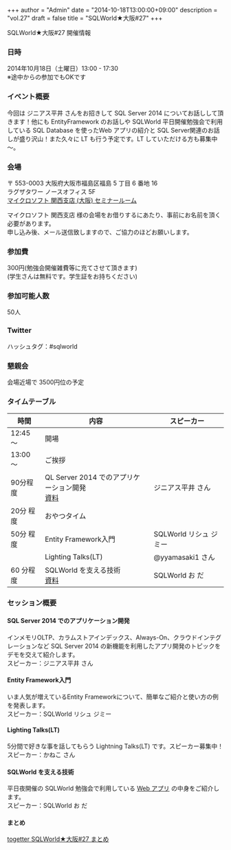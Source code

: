 +++
author = "Admin"
date = "2014-10-18T13:00:00+09:00"
description = "vol.27"
draft = false
title = "SQLWorld★大阪#27"
+++


SQLWorld★大阪#27 開催情報

### 日時

2014年10月18日（土曜日）13:00 - 17:30  
※途中からの参加でもOKです

### イベント概要

今回は ジニアス平井 さんをお招きして SQL Server 2014 についてお話しして頂きます！他にも EntityFramework のお話しや SQLWorld 平日開催勉強会で利用している SQL Database を使ったWeb アプリの紹介と SQL Server関連のお話しが盛り沢山！また久々に LT も行う予定です。LT していただける方も募集中～。  

### 会場

〒 553-0003 大阪府大阪市福島区福島 5 丁目 6 番地 16  
ラグザタワー ノースオフィス 5F  
[マイクロソフト 関西支店 (大阪) セミナールーム](http://www.microsoft.com/ja-jp/events/branchoffice.aspx#osaka)  

マイクロソフト 関西支店 様の会場をお借りするにあたり、事前にお名前を頂く必要があります。  
申し込み後、メール送信致しますので、ご協力のほどお願いします。

### 参加費

300円(勉強会開催雑費等に充てさせて頂きます)  
(学生さんは無料です。学生証をお持ちください)

### 参加可能人数

50人

### Twitter

ハッシュタグ：#sqlworld  

### 懇親会

会場近場で 3500円位の予定

### タイムテーブル

|時間|内容|スピーカー|
|---|----|----------|
|12:45 ～|開場||
|13:00 ～|ご挨拶||
|90分程度|QL Server 2014 でのアプリケーション開発<br>[資料](/publish/20141018_SQLWorld.pptx)|ジニアス平井 さん|
|20分 程度|おやつタイム||
|50分 程度|Entity Framework入門|SQLWorld リシュ ジミー|
||Lighting Talks(LT)|@yyamasaki1 さん|
|60 分程度|SQLWorld を支える技術<br>[資料](http://www.slideshare.net/odashinsuke/sql-world-40586993)|SQLWorld お だ|

### セッション概要

#### SQL Server 2014 でのアプリケーション開発

インメモリOLTP、カラムストアインデックス、Always-On、クラウドインテグレーションなど SQL Server 2014 の新機能を利用したアプリ開発のトピックをデモを交えて紹介します。  
スピーカー：ジニアス平井 さん

#### Entity Framework入門

いま人気が増えているEntity Frameworkについて、簡単なご紹介と使い方の例を発表します。  
スピーカー：SQLWorld リシュ ジミー

#### Lighting Talks(LT)

5分間で好きな事を話してもらう Lightning Talks(LT) です。スピーカー募集中！  
スピーカー：かねこ さん

#### SQLWorld を支える技術

平日夜開催の SQLWorld 勉強会で利用している [Web アプリ](http://tsqlrunner.azurewebsites.net/) の中身をご紹介します。  
スピーカー：SQLWorld お だ

#### まとめ

[togetter SQLWorld★大阪#27 まとめ](http://togetter.com/li/735413)
